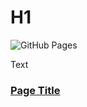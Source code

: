 # H1

![GitHub Pages](https://img.shields.io/badge/Live%20Site-GitHub%20Pages-brightgreen)

Text

### [Page Title](https://vic-nas.github.io/Advent-of-code-python/)
